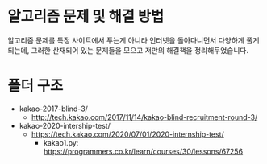 # 알고리즘 문제 및 해결 방법

알고리즘 문제를 특정 사이트에서 푸는게 아니라 인터넷을 돌아다니면서 다양하게 풀게 되는데, 그러한 산재되어 있는 문제들을 모으고 저만의 해결책을 정리해두었습니다.

# 폴더 구조
- kakao-2017-blind-3/
  -  http://tech.kakao.com/2017/11/14/kakao-blind-recruitment-round-3/
- kakao-2020-intership-test/
  - https://tech.kakao.com/2020/07/01/2020-internship-test/  
    - kakao1.py: https://programmers.co.kr/learn/courses/30/lessons/67256